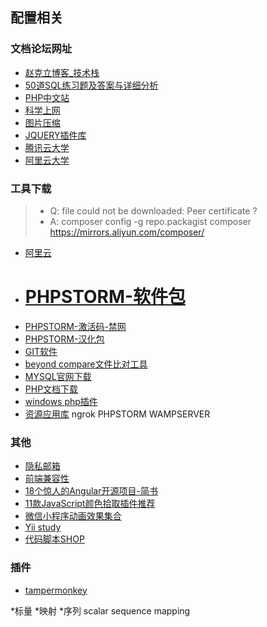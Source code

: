 ## 配置相关 ##
### 文档论坛网址 ###
- [赵克立博客_技术栈 ](https://www.zhaokeli.com/)
- [50道SQL练习题及答案与详细分析](https://www.jianshu.com/p/476b52ee4f1b "https://www.jianshu.com/p/fdb6115d927e")
- [PHP中文站](https://www.p2hp.com/ "")
- [科学上网](https://laod.cn/ "基本失效")
- [图片压缩](https://tinypng.com/ "TinyPNG – Compress PNG images while preserving transparency")
- [JQUERY插件库](http://www.jq22.com/daima "JQUERY插件库")
- [腾讯云大学](https://cloud.tencent.com/developer/labs/gallery?page=1)
- [阿里云大学](https://edu.aliyun.com/?spm=5176.11105641.fszjobuve.3.n2CAyn)

### 工具下载 ###
> * Q: file could not be downloaded: Peer certificate ?
> * A: composer config -g repo.packagist composer https://mirrors.aliyun.com/composer/
- [阿里云](https://mirrors.aliyun.com/composer/)
- # [PHPSTORM-软件包](https://www.jetbrains.com/phpstorm/download/other.html "ECHO源码社区-站群里一颗闪亮的星！")
- [PHPSTORM-激活码-禁网](http://medeming.com/ "http://pblog.rzepx.cn/27.htmlECHO源码社区-站群里一颗闪亮的星！")
- [PHPSTORM-汉化包](https://github.com/pingfangx/TranslatorX "https://github.com/13966349186/TranslatorX")
- [GIT软件](https://gitforwindows.org/ "Git for Windows")
- [beyond compare文件比对工具](# "电脑管家")
- [MYSQL官网下载](https://dev.mysql.com/downloads/windows/installer/5.7.html)
- [PHP文档下载](https://www.php.net/download-docs.php "PHP: Download documentation")
- [windows php插件](http://pecl.php.net/package-stats.php "http://windows.php.net/")
- [资源应用库](http://caiyun.feixin.10086.cn/dl/175Cjf9LVi9ol "lpuT") ngrok PHPSTORM WAMPSERVER

### 其他 ###
- [隐私邮箱](https://www.yinsiduanxin.com/mail.html)
- [前端兼容性](https://caniuse.com/# "Can I use... Support tables for HTML5, CSS3, etc")
- [18个惊人的Angular开源项目-简书](https://www.jianshu.com/p/c8d45d30f341)
- [11款JavaScript颜色拾取插件推荐](https://www.iteye.com/news/23619/)
- [微信小程序动画效果集合](https://blog.csdn.net/qq_33858250/article/details/80657978)
- [Yii study](http://www.kkh86.com/it/yii2/guide-login-login.html)
- [代码脚本SHOP](https://themeforest.net/item/devinvue-admin-vue-2-and-element-vue-webpack-cli-kit/20833913?__cf_chl_captcha_tk__=a986b2d7f0bae1666802c6b1294b3fc9cbe88d37-1579226495-0-AUPt6JUrMvJ_0tREdmsffKQd-arMVO_KZTzOekVaRhQvy4PxTF6hlMeDvJnm-7ZYnJkf1LkaqwKZBfjipi2c71oRxupUrfg9V1_ny8sTPWPFdykGBL30VEagpa-uXnKLxxs1Pom4vW11S7l46z1gLl8jutU9tw6FZ_kZrM0sA12y1GoWN3sgFg1IwF9fl7SO5Sqo81KBuLPLPiVDMsyzadH3QjPXLAD1fsR0245erpCWQuWEO1EUK5yDF6y1wTKyujhfSlEutIiFuhqBpy0vfk6aQe1yFpydGdq_8079lxQuzxDcS13ieUBA4k5-4S8eD_4E8nmfHVMPzongzSEnjDIoMfYtoc1r4OMUo6RUGVrGFg2Rl_xd7wzbUIXwPiP-N7j991_ThH8q328FcuMn5pZr2ez4SuzX3d3eoQFVN02fduj964RQx6lyLxEj7O3FlrdcYpKXIUzFGPMdgl7fX0E "PHP Scripts from CodeCanyon")

### 插件 ###
- [tampermonkey](http://www.tampermonkey.net/)


*标量 *映射 *序列
scalar
sequence
mapping